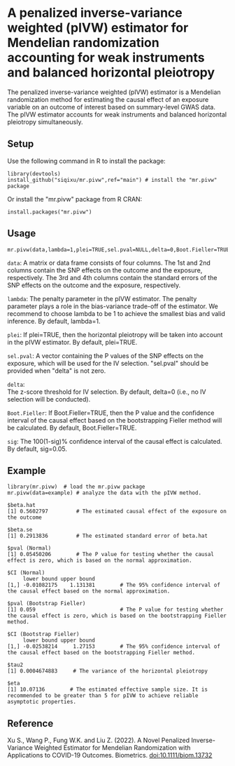 # A penalized inverse-variance weighted (pIVW) estimator for Mendelian randomization accounting for weak instruments and balanced horizontal pleiotropy

The penalized inverse-variance weighted (pIVW) estimator is a Mendelian randomization method for estimating the causal effect of an exposure variable on an outcome of interest based on summary-level GWAS data. The pIVW estimator accounts for weak instruments and balanced horizontal pleiotropy simultaneously.

## Setup
Use the following command in R to install the package:
```
library(devtools)
install_github("siqixu/mr.pivw",ref="main") # install the "mr.pivw" package
```
Or install the "mr.pivw" package from R CRAN:
```
install.packages("mr.pivw")
```

## Usage
```
mr.pivw(data,lambda=1,plei=TRUE,sel.pval=NULL,delta=0,Boot.Fieller=TRUE,sig=0.05)
```
`data`: A matrix or data frame consists of four columns. The 1st and 2nd columns contain the SNP effects on the outcome and the exposure, respectively. The 3rd and 4th columns contain the standard errors of the SNP effects on the outcome and the exposure, respectively.

`lambda`: The penalty parameter in the pIVW estimator. The penalty parameter plays a role in the bias-variance trade-off of the estimator. We recommend to choose lambda to be 1 to achieve the smallest bias and valid inference. By default, lambda=1.

`plei`: If plei=TRUE, then the horizontal pleiotropy will be taken into account in the pIVW estimator. By default, plei=TRUE.

`sel.pval`:	
A vector containing the P values of the SNP effects on the exposure, which will be used for the IV selection. "sel.pval" should be provided when "delta" is not zero.

`delta`:	
The z-score threshold for IV selection. By default, delta=0 (i.e., no IV selection will be conducted).

`Boot.Fieller`:
If Boot.Fieller=TRUE, then the P value and the confidence interval of the causal effect based on the bootstrapping Fieller method will be calculated. By default, Boot.Fieller=TRUE.

`sig`:
The 100(1-sig)% confidence interval of the causal effect is calculated. By default, sig=0.05.



## Example 
```
library(mr.pivw)  # load the mr.pivw package
mr.pivw(data=example) # analyze the data with the pIVW method. 

$beta.hat
[1] 0.5602797         # The estimated causal effect of the exposure on the outcome

$beta.se
[1] 0.2913836         # The estimated standard error of beta.hat

$pval (Normal)
[1] 0.05450206        # The P value for testing whether the causal effect is zero, which is based on the normal approximation.

$CI (Normal)
     lower bound upper bound
[1,] -0.01082175    1.131381        # The 95% confidence interval of the causal effect based on the normal approximation.

$pval (Bootstrap Fieller)   
[1] 0.059                           # The P value for testing whether the causal effect is zero, which is based on the bootstrapping Fieller method.

$CI (Bootstrap Fieller)          
     lower bound upper bound       
[1,] -0.02538214     1.27153        # The 95% confidence interval of the causal effect based on the bootstrapping Fieller method.

$tau2
[1] 0.0004674883     # The variance of the horizontal pleiotropy

$eta
[1] 10.07136        # The estimated effective sample size. It is recommended to be greater than 5 for pIVW to achieve reliable asymptotic properties.
```

## Reference
Xu S., Wang P., Fung W.K. and Liu Z. (2022). A Novel Penalized Inverse-Variance Weighted Estimator for Mendelian Randomization with Applications to COVID-19 Outcomes. Biometrics. <doi:10.1111/biom.13732>

